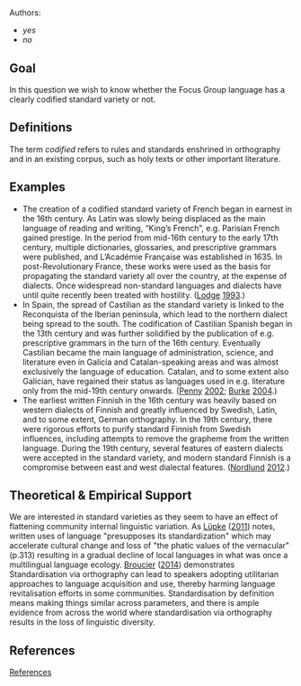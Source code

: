 # [](ContributionTable?__template__=property.md&property=name#cldf:OI3)

Authors: [](ContributionTable?__template__=property.md&property=contributor#cldf:OI3)

- *yes*
- *no*
## Goal

In this question we wish to know whether the Focus Group language has a clearly codified standard variety or not.


## Definitions

The term *codified* refers to rules and standards enshrined in orthography and in an existing corpus, such as holy texts or other important literature.


## Examples

- The creation of a codified standard variety of French began in earnest in the 16th century. As Latin was slowly being displaced as the main language of reading and writing, “King’s French”, e.g. Parisian French gained prestige. In the period from mid-16th century to the early 17th century, multiple dictionaries, glossaries, and prescriptive grammars were published, and L’Académie Française was established in 1635. In post-Revolutionary France, these works were used as the basis for propagating the standard variety all over the country, at the expense of dialects. Once widespread non-standard languages and dialects have until quite recently been treated with hostility. ([Lodge](sources.bib?ref&with_internal_ref_link&keep_label#cldf:Lodge1993) [1993](sources.bib?ref&with_internal_ref_link&keep_label#cldf:Lodge1993).)
- In Spain, the spread of Castilian as the standard variety is linked to the Reconquista of the Iberian peninsula, which lead to the northern dialect being spread to the south. The codification of Castilian Spanish began in the 13th century and was further solidified by the publication of e.g. prescriptive grammars in the turn of the 16th century. Eventually Castilian became the main language of administration, science, and literature even in Galicia and Catalan-speaking areas and was almost exclusively the language of education. Catalan, and to some extent also Galician, have regained their status as languages used in e.g. literature only from the mid-19th century onwards. ([Penny](sources.bib?ref&with_internal_ref_link&keep_label#cldf:Penny2002) [2002](sources.bib?ref&with_internal_ref_link&keep_label#cldf:Penny2002); [Burke](sources.bib?ref&with_internal_ref_link&keep_label#cldf:Burke2004) [2004](sources.bib?ref&with_internal_ref_link&keep_label#cldf:Burke2004).)
- The earliest written Finnish in the 16th century was heavily based on western dialects of Finnish and greatly influenced by Swedish, Latin, and to some extent, German orthography. In the 19th century, there were rigorous efforts to purify standard Finnish from Swedish influences, including attempts to remove the grapheme <d> from the written language. During the 19th century,  several features of eastern dialects were accepted in the standard variety, and modern standard Finnish is a compromise between east and west dialectal features. ([Nordlund](sources.bib?ref&with_internal_ref_link&keep_label#cldf:Nordlund2012) [2012](sources.bib?ref&with_internal_ref_link&keep_label#cldf:Nordlund2012).)

## Theoretical & Empirical Support

We are interested in standard varieties as they seem to have an effect of flattening community internal linguistic variation. As [Lüpke](sources.bib?ref&with_internal_ref_link&keep_label#cldf:Lupke2011) ([2011](sources.bib?ref&with_internal_ref_link&keep_label#cldf:Lupke2011)) notes, written uses of language "presupposes its standardization" which may accelerate cultural change and loss of "the phatic values of the vernacular" (p.313) resulting in a gradual decline of local languages in what was once a multilingual language ecology. [Broucier](sources.bib?ref&with_internal_ref_link&keep_label#cldf:Broucier2014) ([2014](sources.bib?ref&with_internal_ref_link&keep_label#cldf:Broucier2014)) demonstrates Standardisation via orthography can lead to speakers adopting utilitarian approaches to language acquisition and use, thereby harming language revitalisation efforts in some communities. Standardisation by definition means making things similar across parameters, and there is ample evidence from across the world where standardisation via orthography results in the loss of linguistic diversity.

## References

[References](Source?cited_only&with_link#cldf:__all__)